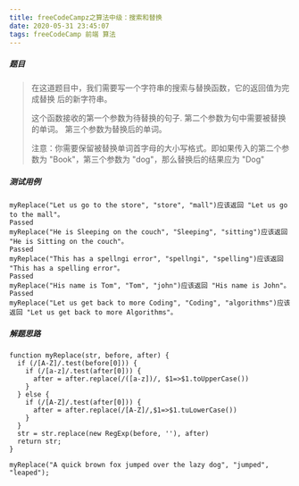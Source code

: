 ```yaml
---
title: freeCodeCampz之算法中级：搜索和替换
date: 2020-05-31 23:45:07
tags: freeCodeCamp 前端 算法
---
```

##### 题目
> 在这道题目中，我们需要写一个字符串的搜索与替换函数，它的返回值为完成替换   后的新字符串。
> 
> 这个函数接收的第一个参数为待替换的句子.
  第二个参数为句中需要被替换的单词。
  第三个参数为替换后的单词。
>
>  注意：你需要保留被替换单词首字母的大小写格式。即如果传入的第二个参数为 "Book"，第三个参数为 "dog"，那么替换后的结果应为 "Dog"

##### 测试用例
```
myReplace("Let us go to the store", "store", "mall")应该返回 "Let us go to the mall"。
Passed
myReplace("He is Sleeping on the couch", "Sleeping", "sitting")应该返回 "He is Sitting on the couch"。
Passed
myReplace("This has a spellngi error", "spellngi", "spelling")应该返回 "This has a spelling error"。
Passed
myReplace("His name is Tom", "Tom", "john")应该返回 "His name is John"。
Passed
myReplace("Let us get back to more Coding", "Coding", "algorithms")应该返回 "Let us get back to more Algorithms"。
```

##### 解题思路
```
function myReplace(str, before, after) {
  if (/[A-Z]/.test(before[0])) {
    if (/[a-z]/.test(after[0])) {
      after = after.replace(/([a-z])/, $1=>$1.toUpperCase())
    }
  } else {
    if (/[A-Z]/.test(after[0])) {
      after = after.replace(/[A-Z]/,$1=>$1.tuLowerCase())
    }
  }
  str = str.replace(new RegExp(before, ''), after)
  return str;
}

myReplace("A quick brown fox jumped over the lazy dog", "jumped", "leaped");

```
